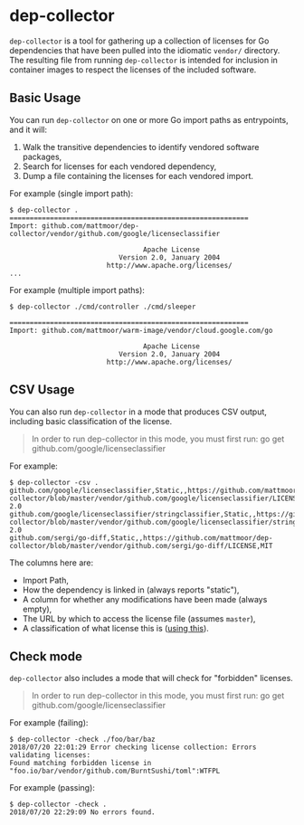 # dep-collector

`dep-collector` is a tool for gathering up a collection of licenses for Go
dependencies that have been pulled into the idiomatic `vendor/` directory. The
resulting file from running `dep-collector` is intended for inclusion in
container images to respect the licenses of the included software.

## Basic Usage

You can run `dep-collector` on one or more Go import paths as entrypoints, and
it will:

1. Walk the transitive dependencies to identify vendored software packages,
1. Search for licenses for each vendored dependency,
1. Dump a file containing the licenses for each vendored import.

For example (single import path):

```shell
$ dep-collector .
===========================================================
Import: github.com/mattmoor/dep-collector/vendor/github.com/google/licenseclassifier

                                 Apache License
                           Version 2.0, January 2004
                        http://www.apache.org/licenses/
...

```

For example (multiple import paths):

```shell
$ dep-collector ./cmd/controller ./cmd/sleeper

===========================================================
Import: github.com/mattmoor/warm-image/vendor/cloud.google.com/go

                                 Apache License
                           Version 2.0, January 2004
                        http://www.apache.org/licenses/
```

## CSV Usage

You can also run `dep-collector` in a mode that produces CSV output, including
basic classification of the license.

> In order to run dep-collector in this mode, you must first run: go get
> github.com/google/licenseclassifier

For example:

```shell
$ dep-collector -csv .
github.com/google/licenseclassifier,Static,,https://github.com/mattmoor/dep-collector/blob/master/vendor/github.com/google/licenseclassifier/LICENSE,Apache-2.0
github.com/google/licenseclassifier/stringclassifier,Static,,https://github.com/mattmoor/dep-collector/blob/master/vendor/github.com/google/licenseclassifier/stringclassifier/LICENSE,Apache-2.0
github.com/sergi/go-diff,Static,,https://github.com/mattmoor/dep-collector/blob/master/vendor/github.com/sergi/go-diff/LICENSE,MIT

```

The columns here are:

- Import Path,
- How the dependency is linked in (always reports "static"),
- A column for whether any modifications have been made (always empty),
- The URL by which to access the license file (assumes `master`),
- A classification of what license this is
  ([using this](https://github.com/google/licenseclassifier)).

## Check mode

`dep-collector` also includes a mode that will check for "forbidden" licenses.

> In order to run dep-collector in this mode, you must first run: go get
> github.com/google/licenseclassifier

For example (failing):

```shell
$ dep-collector -check ./foo/bar/baz
2018/07/20 22:01:29 Error checking license collection: Errors validating licenses:
Found matching forbidden license in "foo.io/bar/vendor/github.com/BurntSushi/toml":WTFPL
```

For example (passing):

```shell
$ dep-collector -check .
2018/07/20 22:29:09 No errors found.
```
